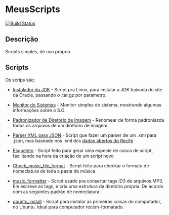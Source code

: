MeusScripts
===========
[![Build Status](https://travis-ci.org/frankjuniorr/MeusScripts.svg?branch=master)](https://travis-ci.org/frankjuniorr/MeusScripts)

## Descrição
Scripts simples, de uso próprio.

## Scripts

Os scrips são:

- [Instalador da JDK](https://github.com/frankjuniorr/MeusScripts/tree/master/instalador_da_jdk) - Script pra Linux, para instalar a JDK baixada do site da Oracle, passando o .tar.gz por parametro.

- [Monitor do Sistemas](https://github.com/frankjuniorr/MeusScripts/tree/master/monitor_do_sistema) - Monitor simples do sistema, mostrando algumas informações sobre o S.O.

- [Padronizador de Diretório de Imagem](https://github.com/frankjuniorr/MeusScripts/tree/master/image_formatter) - Renomear de forma padroniazda todos os arquivos de um diretório de imagem

- [Parser XML para JSON](https://github.com/frankjuniorr/MeusScripts/tree/master/parser_xml_to_json) - Script que fazer um parser de um .xml para .json, mas baseado nos .xml dos [dados abertos do Recife](http://dados.recife.pe.gov.br/)

- [Esqueleto](https://github.com/frankjuniorr/MeusScripts/tree/master/esqueleto) - Script feito para gerar uma especie de casca de script, facilitando na hora da criação de um script novo

- [Check_music_file_format](https://github.com/frankjuniorr/MeusScripts/tree/master/check_music_file_format) - Script feito para checkar o formato de nomeclatura de toda a pasta de música

- [music_formatter](https://github.com/frankjuniorr/MeusScripts/tree/master/music_formatter) - Script usado pra consertar tags ID3 de arquivos MP3. Ele escreve as tags, e cria uma estrutura de diretório própria. De acordo com as seguintes padrão de nomeclatura:

- [ubuntu_install](https://github.com/frankjuniorr/MeusScripts/tree/master/ubuntu_install) - Script para instalar as primeiras coisas do computador, no Ubuntu. Ideal para computador recém-formatado.
